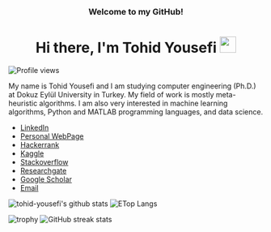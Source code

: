 
<!-- HEADER -->
<h3 align="center">
     <br>Welcome to my GitHub!
</h3>

<h1 align="center">Hi there, I'm Tohid Yousefi </a> <img src="https://user-images.githubusercontent.com/64318469/176737130-33ef105d-385a-43e4-a68e-33ac3f19ab12.gif" height="32" /></h1>

![Profile views](https://gpvc.arturio.dev/tohid-yousefi)

My name is Tohid Yousefi and I am studying computer engineering (Ph.D.) at Dokuz Eylül University in Turkey. My field of work is mostly meta-heuristic algorithms. I am also very interested in machine learning algorithms, Python and MATLAB programming languages, and data science.


- [LinkedIn](https://www.linkedin.com/in/tohid-yousefi/)
- [Personal WebPage](http://tohid.com.tr)
- [Hackerrank](https://www.hackerrank.com/tohid_yousefi?hr_r=1)
- [Kaggle](https://www.kaggle.com/tohidyousefi)
- [Stackoverflow](https://stackoverflow.com/users/20004533/tohid-yousefi)
- [Researchgate](https://www.researchgate.net/profile/Tohid-Yousefi)
- [Google Scholar](https://scholar.google.com/citations?user=hAmnIfgAAAAJ&hl=en&oi=ao)
- [Email](mailto:tohid.yousefi@hotmail.com)

<p float="center">
  <img  src="https://github-readme-stats.vercel.app/api?username=tohid-yousefi&show_icons=true" alt="tohid-yousefi's github stats" />
  <img  src="https://github-readme-stats.vercel.app/api/top-langs/?username=tohid-yousefi&layout=compact&hide=html,css" alt="ETop Langs" />
</p>

![trophy](https://github-profile-trophy.vercel.app/?username=tohid-yousefi)
![GitHub streak stats](https://github-readme-streak-stats.herokuapp.com/?user=tohid-yousefi)  
